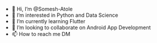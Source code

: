 - 👋 Hi, I’m @Somesh-Atole
- 👀 I’m interested in Python and Data Science
- 🌱 I’m currently learning Flutter
- 💞️ I’m looking to collaborate on Android App Development
- 📫 How to reach me DM

<!---
Somesh-Atole/Somesh-Atole is a ✨ special ✨ repository because its `README.md` (this file) appears on your GitHub profile.
You can click the Preview link to take a look at your changes.
--->
